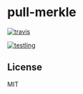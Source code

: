 # pull-merkle


[![travis](https://travis-ci.org/dominictarr/pull-merkle.png?branch=master)
](https://travis-ci.org/dominictarr/pull-merkle)

[![testling](http://ci.testling.com/dominictarr/pull-merkle.png)
](http://ci.testling.com/dominictarr/pull-merkle)

## License

MIT
